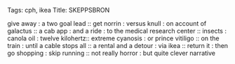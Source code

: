 Tags: cph, ikea
Title: SKEPPSBRON
  
give away : a two goal lead :: get norrin : versus knull : on account of galactus :: a cab app : and a ride : to the medical research center :: insects : canola oil : twelve kilohertz:: extreme cyanosis : or prince vitiligo :: on the train : until a cable stops all :: a rental and a detour : via ikea :: return it : then go shopping : skip running :: not really horror : but quite clever narrative